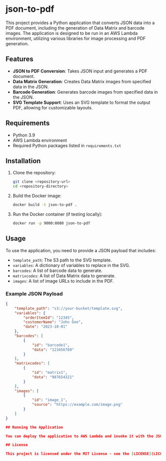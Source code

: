 # json-to-pdf

This project provides a Python application that converts JSON data into a PDF document, including the generation of Data Matrix and barcode images. The application is designed to be run in an AWS Lambda environment, utilizing various libraries for image processing and PDF generation.

## Features

- **JSON to PDF Conversion**: Takes JSON input and generates a PDF document.
- **Data Matrix Generation**: Creates Data Matrix images from specified data in the JSON.
- **Barcode Generation**: Generates barcode images from specified data in the JSON.
- **SVG Template Support**: Uses an SVG template to format the output PDF, allowing for customizable layouts.

## Requirements

- Python 3.9
- AWS Lambda environment
- Required Python packages listed in `requirements.txt`

## Installation

1. Clone the repository:
   ```bash
   git clone <repository-url>
   cd <repository-directory>
   ```

2. Build the Docker image:
   ```bash
   docker build -t json-to-pdf .
   ```

3. Run the Docker container (if testing locally):
   ```bash
   docker run -p 9000:8080 json-to-pdf
   ```

## Usage

To use the application, you need to provide a JSON payload that includes:

- `template_path`: The S3 path to the SVG template.
- `variables`: A dictionary of variables to replace in the SVG.
- `barcodes`: A list of barcode data to generate.
- `matrixcodes`: A list of Data Matrix data to generate.
- `images`: A list of image URLs to include in the PDF.

### Example JSON Payload

```json
{
    "template_path": "s3://your-bucket/template.svg",
    "variables": {
        "orderItemId": "12345",
        "customerName": "John Doe",
        "date": "2023-10-01"
    },
    "barcodes": [
        {
            "id": "barcode1",
            "data": "123456789"
        }
    ],
    "matrixcodes": [
        {
            "id": "matrix1",
            "data": "987654321"
        }
    ],
    "images": [
        {
            "id": "image_1",
            "source": "https://example.com/image.png"
        }
    ]
}

## Running the Application

You can deploy the application to AWS Lambda and invoke it with the JSON payload. The generated PDF will be uploaded to the specified S3 bucket.

## License

This project is licensed under the MIT License - see the [LICENSE](LICENSE) file for details.